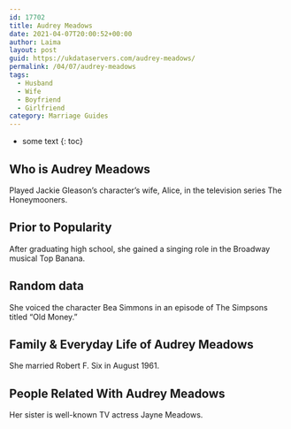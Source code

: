 ```yaml
---
id: 17702
title: Audrey Meadows
date: 2021-04-07T20:00:52+00:00
author: Laima
layout: post
guid: https://ukdataservers.com/audrey-meadows/
permalink: /04/07/audrey-meadows
tags:
  - Husband
  - Wife
  - Boyfriend
  - Girlfriend
category: Marriage Guides
---
```


* some text
{: toc}


## Who is Audrey Meadows
                  
                  
                  
Played Jackie Gleason&#8217;s character&#8217;s wife, Alice, in the television series The Honeymooners.
                  
              
            
              
            
                
                
                
## Prior to Popularity
                  
                  
                  
After graduating high school, she gained a singing role in the Broadway musical Top Banana.
                  
              
            
              
            
                
                
                
## Random data
                  
                  
                  
She voiced the character Bea Simmons in an episode of The Simpsons titled &#8220;Old Money.&#8221;
                  
              
            
              
            
                
                
                
## Family & Everyday Life of Audrey Meadows
                  
                  
                  
She married Robert F. Six in August 1961.
                  
              
            
              
            
                
                
                
## People Related With Audrey Meadows
                  
                  
                  
Her sister is well-known TV actress Jayne Meadows.
                  
              
            
              
            
                
              
            
              
              
            
            
              
            
          
          
          